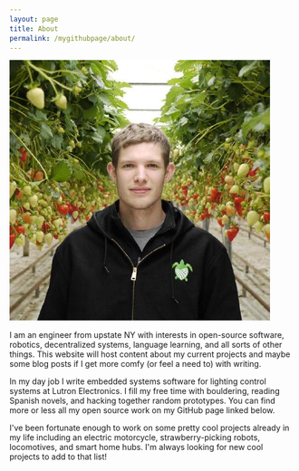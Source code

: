 ```yaml
---
layout: page
title: About
permalink: /mygithubpage/about/
---
```


![Shane](/images/shane.jpg)

I am an engineer from upstate NY with interests in open-source software, robotics, decentralized systems, language learning, and all sorts of other things. This website will host content about my current projects and maybe some blog posts if I get more comfy (or feel a need to) with writing.

In my day job I write embedded systems software for lighting control systems at Lutron Electronics. I fill my free time with bouldering, reading Spanish novels, and hacking together random prototypes. You can find more or less all my open source work on my GitHub page linked below.

I've been fortunate enough to work on some pretty cool projects already in my life including an electric motorcycle, strawberry-picking robots, locomotives, and smart home hubs. I'm always looking for new cool projects to add to that list!